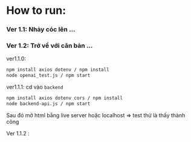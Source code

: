 # How to run: 

### Ver 1.1: Nhảy cóc lên  ...

### Ver 1.2: Trở về với căn bản ...

ver1.1.0: 
```bash
npm install axios dotenv / npm install
node openai_test.js / npm start
```

ver1.1.1: cd vào `backend`
```bash
npm install axios dotenv cors / npm install
node backend-api.js / npm start
```


Sau đó mở html bằng live server hoặc localhost
=> test thử là thấy thành công 


Ver 1.1.2 : 



